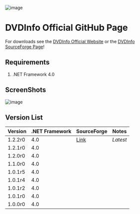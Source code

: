 ![image](https://github.com/user-attachments/assets/4f785210-38f0-4162-a15e-6f284515e159)

# DVDInfo Official GitHub Page

For downloads see the [DVDInfo Official Website](https://hdvdinfo.sourceforge.io/) or the [DVDInfo SourceForge Page](https://sourceforge.net/projects/hdvdinfo/)!

## Requirements
1. .NET Framework 4.0

## ScreenShots

![image](https://github.com/user-attachments/assets/845825b0-5a99-46e7-ba33-4d14269442ca)

## Version List
| Version | .NET Framework | SourceForge | Notes    |
|---------|----------------|-------------|----------|
| 1.2.2r0 | 4.0            | [Link](https://sourceforge.net/projects/hdvdinfo/files/v1.2.2%20r0%20%28v1220%29/) | *Latest* |
| 1.2.1r0 | 4.0            |             |          |
| 1.2.0r0 | 4.0            |             |          |
| 1.1.0r0 | 4.0            |             |          |
| 1.0.1r5 | 4.0            |             |          |
| 1.0.1r4 | 4.0            |             |          |
| 1.0.1r2 | 4.0            |             |          |
| 1.0.1r0 | 4.0            |             |          |
| 1.0.0r0 | 4.0            |             |          |
